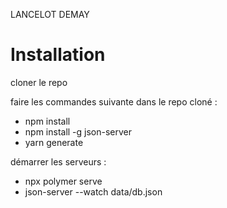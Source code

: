 LANCELOT DEMAY

# Installation

cloner le repo

faire les commandes suivante dans le repo cloné : 

- npm install
- npm install -g json-server
- yarn generate

démarrer les serveurs :

- npx polymer serve
- json-server --watch data/db.json
